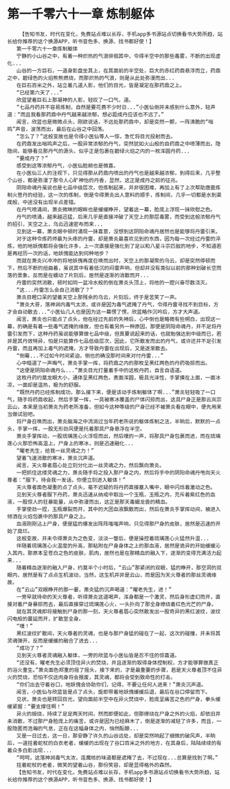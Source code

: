 # 第一千零六十一章 炼制躯体
        【告知书友，时代在变化，免费站点难以长存，手机app多书源站点切换看书大势所趋，站长给你推荐的这个换源APP，听书音色多、换源、找书都好使！】
       第一千零六十一章炼制躯体
       宁静的小山谷之中，有着一种炽热的气浪徘徊其中，令得半空中的那些毒雾，不断的出现虚化...
       山谷的一方巨石，一道身影盘坐其上，在其面前的半空处，巨大的赤红药鼎悬浮而立，药鼎之中，碧绿色的火焰熊熊燃烧，而那炽热的气浪，则是从此处弥漫而出...
       在巨石百米之外，站立着几道人影，他们的目光，皆是凝定在那药鼎之上。
       “已经第六天了...”
       欣蓝望着巨石上那凝神的人影，轻叹了一口气，道。
       “七品丹药并不容易炼制，自然是要花费不少时日...”小医仙倒并未感到什么意外，轻声道：“而且我看那药鼎中丹气越来越浓郁，想必距成丹应该也不远了。”
       闻言，欣蓝也是微微点头，刚欲说话，不远处那药鼎中，却是突然一颤，一阵清脆的“嗡鸣”声音，波荡而出，最后在山谷之中回荡。
       “怎么了？”这般变故也是令得小医仙等人一惊，急忙将目光投射而去。
       在药鼎发出嗡鸣声之后，一股异常浓郁的丹气，突然犹如火山般的自药鼎之中喷薄而出，隐隐间，能够看见那丹气的源头，似乎正是包裹在碧绿火焰之内的一枚浑圆丹药...
       “要成丹了？”
       感受到这等浓郁丹气，小医仙脸颊也是微喜。
       在小医仙三人的注视下，只见得那从药鼎内喷出的丹气也是越来越浓郁，到得后来，几乎整个山谷，都是弥漫了那令人心旷神怡的丹香，显然，这正是成丹之前的征兆。
       阴阳命魂丹虽说也是七品中级层次，但炼制起来，并非很困难，再加上有了上次帮助唐震炼制火菩丹的经验，这一次的炼制，倒是令得萧炎出人意料的顺手，炼制间，几乎一切都是水到渠成般，中途没有出现半点差错。
       在丹气喷涌间，萧炎微眯的眼眸也是缓缓睁开，望着这一幕，脸庞上浮现一抹欣慰之色。
       丹气的喷涌，越来越迅猛，后来几乎是直接冲破了天空上的那层毒雾，而受到这般浓郁丹气的招引，天空之上，乌云迅速密布而来...
       见到这一幕，萧炎眼中顿时涌现一抹喜意，没想到这阴阳命魂丹居然也是能够将丹雷引来。
       对于这种令炼药师最为头疼的丹雷，却是萧炎最喜欢见到的东西，因为每一次经过丹雷的淬炼，他的地妖傀都将会强化许多，上一次直接是强化到了足以和八星斗宗匹敌的地步，不知道若是再经历一次的话，地妖傀能达到何种地步？
       而就在萧炎兴冲冲的将地妖傀再度召唤而出时，天空上的那凝聚的乌云，却是突然停顿而下，然后不断的扭曲着，虽说其中有着低沉的闷雷声响，但却并没有类似以前的那种划破长空而落的景象，反而是在蠕动了片刻后，居然是逐渐的消散而开...
       丹雷的突然消散，顿时如同一盆冷水般的倒在萧炎头顶上，将他的一腔兴奋尽数浇灭。
       “这...丹雷怎么会自己消散了？”
       萧炎目瞪口呆的望着天空上那残余的乌云，片刻后，终于是苦笑了一声。
       “萧炎大哥，落神涧内毒气太浓，或许是因为毒气遮掩了丹气，令得丹雷寻找不到目标，方才会自动散去...”小医仙几人也是因为这一幕愣了愣，欣蓝略作沉吟后，方才大声道。
       闻言，萧炎也只能点了点头，他在经过先前的失神后，心中倒也是略微有些明白，出现这一幕，的确是有着一些毒气遮掩的缘故，但也有着另外一种原因，那便是阴阳命魂丹，并不足将丹雷引发而下，这种丹药虽说能够算做七品中级，但真要说起来的话，也就勉强达到中级而已，若非是其丹效特异，怕是只能算作七品低级层次，因此，它所散发而出的丹气，或许还并不足引发丹雷，而且再加上毒气的遮掩，方才导致丹雷在出现后，又是逐渐散去。
       “倒霉...不过如今时间紧迫，倒也的确没那时间来对付丹雷...”
       心中暗道了一声晦气，萧炎手掌一挥，将药鼎之内的那枚呈黑红两色的丹药吸掠而出。
       “这便是阴阳命魂丹么...”萧炎目光打量着手中的这枚丹药，自言自语道。
       这枚丹药约莫龙眼大小，通体呈黑红两色，表面浑圆，极具光泽性，手掌摸在上面，一面冰凉，一面却是温热，极为的舒服。
       “既然丹药已经炼制成功，那么接下来，便是该动手炼制躯体了啊...”萧炎轻轻吸了一口气，随手将药鼎收起，然后手掌一挥，一具被寒冰覆盖的尸体闪掠而出，这具尸身正是那云岚宗云山，本来是当初萧炎为药老所准备，但如今这种等级的尸身已经不被萧炎看在眼中，便先用来当做试验吧。
       将尸身召唤而出，萧炎脑海之中流淌过当年药老所说的躯体炼制之法，半晌后，默默的一点头，手掌一挥，一股无形劲风便是托着那具尸身悬浮在半空。
       萧炎手掌挥动，一股琉璃莲心火浮现而出，然后噗的一声，将那具尸身包裹而进，而在琉璃莲心火那恐怖高温上，尸身上的寒冰，则是迅速融化...
       “曜老先生，给我一丝灵魂之力！”
       望着飞速消散的寒冰，萧炎沉声道。
       闻言，天火尊者眉心处立刻分化出一丝灵魂之力，然后飘向萧炎。
       一把抓住这缕灵魂之力，萧炎随手将之投入那尸身之内，然后将手中的阴阳命魂丹甩向天火尊者：“服下，待会我一发话，你便立刻进入躯体！”
       天火尊者面色凝重的点了点头，毫不迟疑的将丹药直接塞入嘴中，眼中闪烁着激动之色。
       见到天火尊者服下丹药，萧炎迅速从纳戒中取出一个玉瓶，玉瓶之内，充斥着紫红色的血液，一股惊人的狂暴能量，从中弥漫而出，这正是那天毒蝎龙兽的精血。
       手掌使劲一捏，玉瓶爆裂而开，其中的大团血液飘散而出，然后在萧炎手掌挥动间，被进入倾洒在火焰包裹中的那具尸身之上。
       血液刚刚沾上尸身，便是猛的爆发出阵阵嗤嗤声响，只见得那尸身的皮肤，居然是迅速的开始了腐烂。
       这般变故，并未令得萧炎为之色变，淡淡一瞥后，便是操控着琉璃莲心火猛然升温...
       伴随着琉璃莲心火温度的升高，那粘附在尸身身体之上的那血液，居然是诡异的开始缓缓沁入其内，那原本呈苍白之色的皮肤，肌肉，居然也是在那精血的融入下，逐渐的变得充满活力起来...
       随着精血逐渐的融入尸身，约莫半个小时后，“云山”那紧闭的双眼，猛的睁开，那空洞的双眼内，居然是有了点点生机波动，当然，这生机并非是云山，而是因为天火尊者的那丝灵魂缘故。
       在“云山”双眼睁开的那一霎，萧炎猛的沉声喝道：“曜老先生，进！”
       一旁早就待命的天火尊者，听得萧炎这道喝声，浑身都是一个激灵，然后身形虚幻而开，直接对着尸身暴掠而去，最后直接穿过琉璃莲心火，一头扑向了那全身缭绕着红色光芒的尸身。
       就在其灵魂即将接触到尸身的那一刻，天火尊者眉心突然散发出一股奇异的黑红波纹，波纹闪电般的蔓延而开，扩散至全身。
       “噗！”
       黑红波纹扩散间，天火尊者的灵魂，也是与那尸身猛的碰在了一起，这次的碰撞，并未将其灵魂弹开，反而是缓缓的融合了进去...
       “成功了？”
       见到天火尊者灵魂融入躯体，一旁的欣蓝与小医仙皆是忍不住的惊喜道。
       “还没有，曜老先生必须顶住异火的焚烧，并且逐渐的取得身体控制权，方才能够算做真正的浴火重生。”萧炎面色郑重的摇了摇头，接下来的，才是最重要的步骤，若是天火尊者顶不住异火的焚烧，恐怕不仅这肉身将会报废，其灵魂，都将会受到致命性的打击。
       “你们出去守着谷口，地妖傀会协助你们，记得，不要让任何人进来！”萧炎沉声道。
       闻言，小医仙与欣蓝皆是点了点头，旋即带着地妖傀缓缓后退，最后在谷口停留而下。
       见状，萧炎也是转回目光，望向面前半空中在异火焚烧中，脸庞呈痛苦之色的尸身，拳头缓缓紧握：“要支撑住啊！”
       异火的煅烧，持续了足足两天时间，然而即便如此，但那缭绕在尸身之外的火焰，却依旧并未消散，不过那尸身脸庞上的痛苦，或许是因为已经麻木了，倒是逐渐的减轻了许多，而且，一股隐匿而浩瀚的气息，正在在这幅身体之内，悄然酝酿...
       又是一日过去，这一日，那安静了许久的山谷远处，却是突然响起了细微的破风声，半晌后，一道拄着蛇杖的白衣老者，缓缓的出现在了谷口百米之外的地方，在其身后，陆陆续续的有着众多白影出现...
       “呵呵，这落神涧毒气太浓，连魔核的味道都是遮掩了去，不过现在...总算是找到了啊。”
       拄着蛇杖的老者，微笑的望着山谷，那份笑容，却是显得格外的森然。
       【告知书友，时代在变化，免费站点难以长存，手机app多书源站点切换看书大势所趋，站长给你推荐的这个换源APP，听书音色多、换源、找书都好使！】